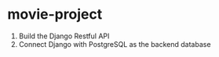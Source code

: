 # movie-project

1. Build the Django Restful API
2. Connect Django with PostgreSQL as the backend database
